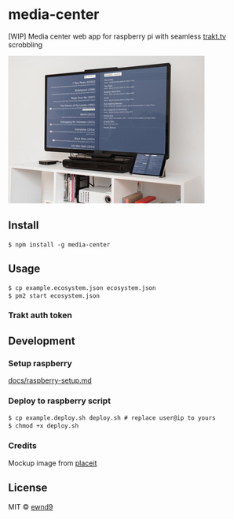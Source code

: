 # media-center

[WIP] Media center web app for raspberry pi with seamless [trakt.tv](http://trakt.tv/) scrobbling

![title-image](/mockup.jpg?raw=true)

## Install

```
$ npm install -g media-center
```

## Usage

```
$ cp example.ecosystem.json ecosystem.json
$ pm2 start ecosystem.json
```

### Trakt auth token

## Development

### Setup raspberry

[docs/raspberry-setup.md](docs/raspberry-setup.md)

### Deploy to raspberry script

```
$ cp example.deploy.sh deploy.sh # replace user@ip to yours
$ chmod +x deploy.sh
```

### Credits

Mockup image from [placeit](https://placeit.net/stages/flat-screen-and-ipad-mini-mockup-at-home-a4667?f_devices=tv)

## License

MIT © [ewnd9](http://ewnd9.com)
